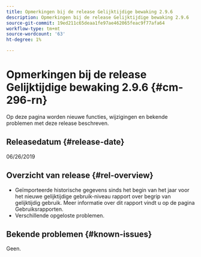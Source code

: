 ```yaml
---
title: Opmerkingen bij de release Gelijktijdige bewaking 2.9.6
description: Opmerkingen bij de release Gelijktijdige bewaking 2.9.6
source-git-commit: 19ed211c65deaa1fe97ae462065feac9f77afa64
workflow-type: tm+mt
source-wordcount: '63'
ht-degree: 1%

---
```



# Opmerkingen bij de release Gelijktijdige bewaking 2.9.6 {#cm-296-rn}

Op deze pagina worden nieuwe functies, wijzigingen en bekende problemen met deze release beschreven.

## Releasedatum {#release-date}

06/26/2019


## Overzicht van release {#rel-overview}

* Geïmporteerde historische gegevens sinds het begin van het jaar voor het nieuwe gelijktijdige gebruik-niveau rapport over begrip van gelijktijdig gebruik. Meer informatie over dit rapport vindt u op de pagina Gebruiksrapporten.
* Verschillende opgeloste problemen.


## Bekende problemen {#known-issues}

Geen.
